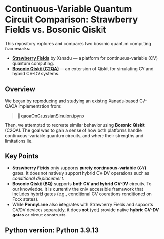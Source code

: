 # Continuous-Variable Quantum Circuit Comparison: Strawberry Fields vs. Bosonic Qiskit

This repository explores and compares two bosonic quantum computing frameworks:

- [**Strawberry Fields**](https://strawberryfields.ai) by Xanadu — a platform for continuous-variable (CV) quantum computing.
- [**Bosonic Qiskit (C2QA)**](https://github.com/C2QA/bosonic-qiskit) — an extension of Qiskit for simulating CV and hybrid CV-DV systems.

## Overview

We began by reproducing and studying an existing Xanadu-based CV-QAOA implementation from:

> 📎 [qaoaOnGaussianSimulon.ipynb](https://github.com/mhakimih1988/CommercialBosonicQCSurvey/blob/main/XanaduSF/qaoaOnGaussianSimulon.ipynb)

Then, we attempted to recreate similar behavior using **Bosonic Qiskit** (C2QA). The goal was to gain a sense of how both platforms handle continuous-variable quantum circuits, and where their strengths and limitations lie.

## Key Points

- **Strawberry Fields** only supports **purely continuous-variable (CV)** gates. It does not natively support hybrid CV-DV operations such as *conditional displacement*.
- **Bosonic Qiskit (BQ)** supports **both CV and hybrid CV-DV** circuits. To our knowledge, it is currently the only accessible framework that includes hybrid gates (e.g., conditional CV operations conditioned on Fock states).
- While **PennyLane** also integrates with Strawberry Fields and supports CV/DV devices separately, it does **not** (yet) provide native **hybrid CV-DV gates** or circuit constructs.

## Python version: Python 3.9.13
